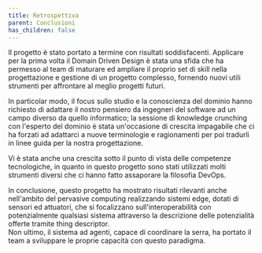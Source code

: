 ```yaml
---
title: Retrospettiva
parent: Conclusioni
has_children: false
---
```


Il progetto è stato portato a termine con risultati soddisfacenti. Applicare per la prima volta il Domain Driven Design è stata una sfida che ha permesso al team di maturare ed ampliare il proprio set di skill nella progettazione e gestione di un progetto complesso, fornendo nuovi utili strumenti per affrontare al meglio progetti futuri.  

In particolar modo, il focus sullo studio e la conoscienza del dominio hanno richiesto di adattare il nostro pensiero da ingegneri del software ad un campo diverso da quello informatico; la sessione di knowledge crunching con l'esperto del dominio è stata un'occasione di crescita impagabile che ci ha forzati ad adattarci a nuove terminologie e ragionamenti per poi tradurli in linee guida per la nostra progettazione.  

Vi è stata anche una crescita sotto il punto di vista delle competenze tecnologiche, in quanto in questo progetto sono stati utilizzati molti strumenti diversi che ci hanno fatto assaporare la filosofia DevOps.  

In conclusione, questo progetto ha mostrato risultati rilevanti anche nell'ambito del pervasive computing realizzando sistemi edge, dotati di sensori ed attuatori, che si focalizzano sull'interoperabilità con potenzialmente qualsiasi sistema attraverso la descrizione delle potenzialità offerte tramite thing descriptor.  
Non ultimo, il sistema ad agenti, capace di coordinare la serra, ha portato il team a sviluppare le proprie capacità con questo paradigma.
